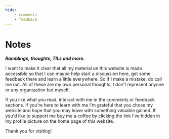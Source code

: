 ```yaml
---
hide:
    - comments
    - feedback
---
```


# Notes

***Ramblings, thoughts, TILs and more.***

<p class="initial-letter">
<span>I</span> want to make it clear that all my material on this website is made accessible so that I can maybe help start a discussion here, get some feedback there and learn a little everywhere. So if I make a mistake, do call me out. All of these are my own personal thoughts, I don't represent anyone or any organization but myself. </p>

<p> If you like what you read, interact with me in the comments or feedback sections. If you're here to learn with me I'm grateful that you chose my website and hope that you may leave with something valuable gained. If you'd like to support me buy me a coffee by clicking the link I've hidden in my profile picture on the home page of this website.</p> 

<p>Thank you for visiting! </p>